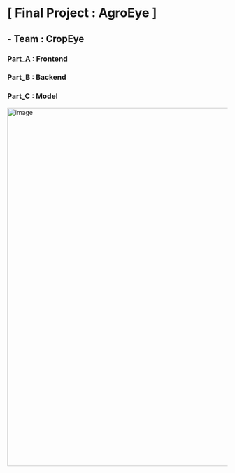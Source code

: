 # [ Final Project : AgroEye ]
## - Team : CropEye

### Part_A : Frontend

### Part_B : Backend

### Part_C : Model

<img width="1607" height="818" alt="image" src="https://github.com/user-attachments/assets/781c7712-b6bb-4250-a4ad-17c3738d6bde" />
